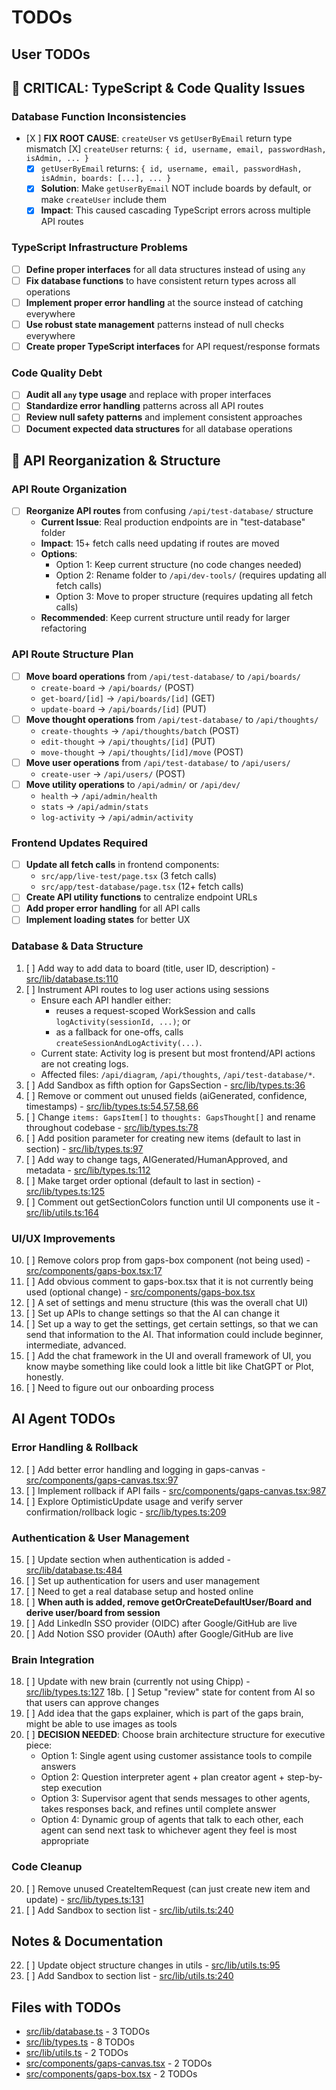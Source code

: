 # TODOs

## User TODOs

## 🚨 CRITICAL: TypeScript & Code Quality Issues

### Database Function Inconsistencies
- [X ] **FIX ROOT CAUSE**: `createUser` vs `getUserByEmail` return type mismatch
  [X] `createUser` returns: `{ id, username, email, passwordHash, isAdmin, ... }`
  -[X] `getUserByEmail` returns: `{ id, username, email, passwordHash, isAdmin, boards: [...], ... }`
  -[X] **Solution**: Make `getUserByEmail` NOT include boards by default, or make `createUser` include them
  -[x] **Impact**: This caused cascading TypeScript errors across multiple API routes

### TypeScript Infrastructure Problems
- [ ] **Define proper interfaces** for all data structures instead of using `any`
- [ ] **Fix database functions** to have consistent return types across all operations
- [ ] **Implement proper error handling** at the source instead of catching everywhere
- [ ] **Use robust state management** patterns instead of null checks everywhere
- [ ] **Create proper TypeScript interfaces** for API request/response formats

### Code Quality Debt
- [ ] **Audit all `any` type usage** and replace with proper interfaces
- [ ] **Standardize error handling** patterns across all API routes
- [ ] **Review null safety patterns** and implement consistent approaches
- [ ] **Document expected data structures** for all database operations

## 🔧 API Reorganization & Structure

### API Route Organization
- [ ] **Reorganize API routes** from confusing `/api/test-database/` structure
  - **Current Issue**: Real production endpoints are in "test-database" folder
  - **Impact**: 15+ fetch calls need updating if routes are moved
  - **Options**:
    - Option 1: Keep current structure (no code changes needed)
    - Option 2: Rename folder to `/api/dev-tools/` (requires updating all fetch calls)
    - Option 3: Move to proper structure (requires updating all fetch calls)
  - **Recommended**: Keep current structure until ready for larger refactoring

### API Route Structure Plan
- [ ] **Move board operations** from `/api/test-database/` to `/api/boards/`
  - `create-board` → `/api/boards/` (POST)
  - `get-board/[id]` → `/api/boards/[id]` (GET)
  - `update-board` → `/api/boards/[id]` (PUT)
- [ ] **Move thought operations** from `/api/test-database/` to `/api/thoughts/`
  - `create-thoughts` → `/api/thoughts/batch` (POST)
  - `edit-thought` → `/api/thoughts/[id]` (PUT)
  - `move-thought` → `/api/thoughts/[id]/move` (POST)
- [ ] **Move user operations** from `/api/test-database/` to `/api/users/`
  - `create-user` → `/api/users/` (POST)
- [ ] **Move utility operations** to `/api/admin/` or `/api/dev/`
  - `health` → `/api/admin/health`
  - `stats` → `/api/admin/stats`
  - `log-activity` → `/api/admin/activity`

### Frontend Updates Required
- [ ] **Update all fetch calls** in frontend components:
  - `src/app/live-test/page.tsx` (3 fetch calls)
  - `src/app/test-database/page.tsx` (12+ fetch calls)
- [ ] **Create API utility functions** to centralize endpoint URLs
- [ ] **Add proper error handling** for all API calls
- [ ] **Implement loading states** for better UX

### Database & Data Structure
1. [ ] Add way to add data to board (title, user ID, description) - [src/lib/database.ts:110](src/lib/database.ts#L110)
2. [ ] Instrument API routes to log user actions using sessions
   - Ensure each API handler either:
     - reuses a request-scoped WorkSession and calls `logActivity(sessionId, ...)`; or
     - as a fallback for one-offs, calls `createSessionAndLogActivity(...)`.
   - Current state: Activity log is present but most frontend/API actions are not creating logs.
   - Affected files: `/api/diagram`, `/api/thoughts`, `/api/test-database/*`.
3. [ ] Add Sandbox as fifth option for GapsSection - [src/lib/types.ts:36](src/lib/types.ts#L36)
4. [ ] Remove or comment out unused fields (aiGenerated, confidence, timestamps) - [src/lib/types.ts:54,57,58,66](src/lib/types.ts#L54)
5. [ ] Change `items: GapsItem[]` to `thoughts: GapsThought[]` and rename throughout codebase - [src/lib/types.ts:78](src/lib/types.ts#L78)
6. [ ] Add position parameter for creating new items (default to last in section) - [src/lib/types.ts:97](src/lib/types.ts#L97)
7. [ ] Add way to change tags, AIGenerated/HumanApproved, and metadata - [src/lib/types.ts:112](src/lib/types.ts#L112)
8. [ ] Make target order optional (default to last in section) - [src/lib/types.ts:125](src/lib/types.ts#L125)
9. [ ] Comment out getSectionColors function until UI components use it - [src/lib/utils.ts:164](src/lib/utils.ts#L164)

### UI/UX Improvements
10. [ ] Remove colors prop from gaps-box component (not being used) - [src/components/gaps-box.tsx:17](src/components/gaps-box.tsx#L17)
11. [ ] Add obvious comment to gaps-box.tsx that it is not currently being used (optional change) - [src/components/gaps-box.tsx](src/components/gaps-box.tsx)
12. [ ] A set of settings and menu structure (this was the overall chat UI)
13. [ ] Set up APIs to change settings so that the AI can change it
14. [ ] Set up a way to get the settings, get certain settings, so that we can send that information to the AI. That information could include beginner, intermediate, advanced.
15. [ ] Add the chat framework in the UI and overall framework of UI, you know maybe something like could look a little bit like ChatGPT or Plot, honestly.
16. [ ] Need to figure out our onboarding process

## AI Agent TODOs

### Error Handling & Rollback
12. [ ] Add better error handling and logging in gaps-canvas - [src/components/gaps-canvas.tsx:97](src/components/gaps-canvas.tsx#L97)
13. [ ] Implement rollback if API fails - [src/components/gaps-canvas.tsx:987](src/components/gaps-canvas.tsx#L987)
14. [ ] Explore OptimisticUpdate<T> usage and verify server confirmation/rollback logic - [src/lib/types.ts:209](src/lib/types.ts#L209)

### Authentication & User Management
15. [ ] Update section when authentication is added - [src/lib/database.ts:484](src/lib/database.ts#L484)
16. [ ] Set up authentication for users and user management
17. [ ] Need to get a real database setup and hosted online
18. [ ] **When auth is added, remove getOrCreateDefaultUser/Board and derive user/board from session**
19. [ ] Add LinkedIn SSO provider (OIDC) after Google/GitHub are live
20. [ ] Add Notion SSO provider (OAuth) after Google/GitHub are live

### Brain Integration
18. [ ] Update with new brain (currently not using Chipp) - [src/lib/types.ts:127](src/lib/types.ts#L127)
18b. [ ] Setup "review" state for content from AI so that users can approve changes
19. [ ] Add idea that the gaps explainer, which is part of the gaps brain, might be able to use images as tools
20. [ ] **DECISION NEEDED**: Choose brain architecture structure for executive piece:
    - Option 1: Single agent using customer assistance tools to compile answers
    - Option 2: Question interpreter agent + plan creator agent + step-by-step execution
    - Option 3: Supervisor agent that sends messages to other agents, takes responses back, and refines until complete answer
    - Option 4: Dynamic group of agents that talk to each other, each agent can send next task to whichever agent they feel is most appropriate

### Code Cleanup
20. [ ] Remove unused CreateItemRequest (can just create new item and update) - [src/lib/types.ts:131](src/lib/types.ts#L131)
21. [ ] Add Sandbox to section list - [src/lib/utils.ts:240](src/lib/utils.ts#L240)

## Notes & Documentation
22. [ ] Update object structure changes in utils - [src/lib/utils.ts:95](src/lib/utils.ts#L95)
23. [ ] Add Sandbox to section list - [src/lib/utils.ts:240](src/lib/utils.ts#L240)

## Files with TODOs
- [src/lib/database.ts](src/lib/database.ts) - 3 TODOs
- [src/lib/types.ts](src/lib/types.ts) - 8 TODOs  
- [src/lib/utils.ts](src/lib/utils.ts) - 2 TODOs
- [src/components/gaps-canvas.tsx](src/components/gaps-canvas.tsx) - 2 TODOs
- [src/components/gaps-box.tsx](src/components/gaps-box.tsx) - 2 TODOs 